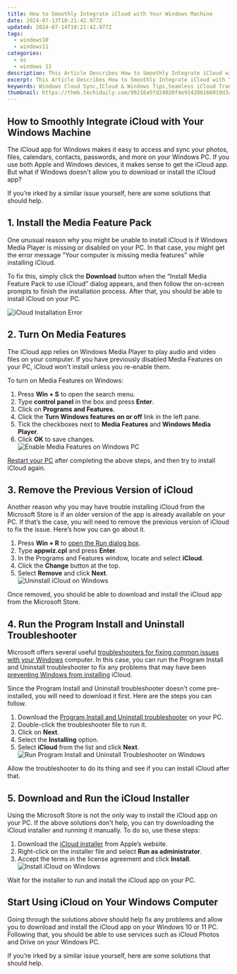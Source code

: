 ```yaml
---
title: How to Smoothly Integrate iCloud with Your Windows Machine
date: 2024-07-13T10:21:42.977Z
updated: 2024-07-14T10:21:42.977Z
tags:
  - windows10
  - windows11
categories:
  - os
  - windows 11
description: This Article Describes How to Smoothly Integrate iCloud with Your Windows Machine
excerpt: This Article Describes How to Smoothly Integrate iCloud with Your Windows Machine
keywords: Windows Cloud Sync,ICloud & Windows Tips,Seamless iCloud Transfer,ICloud Windows Setup,Effortless iCloud Connect,Integrating iCloud Windows,Smooth iCloud on Windows PC
thumbnail: https://thmb.techidaily.com/99216a5fd24020f4e914206166919d3aff0939ed370c089abccf39caae51dc78.jpg
---
```


## How to Smoothly Integrate iCloud with Your Windows Machine

 The iCloud app for Windows makes it easy to access and sync your photos, files, calendars, contacts, passwords, and more on your Windows PC. If you use both Apple and Windows devices, it makes sense to get the iCloud app. But what if Windows doesn't allow you to download or install the iCloud app?

 If you’re irked by a similar issue yourself, here are some solutions that should help.

## 1\. Install the Media Feature Pack

 One unusual reason why you might be unable to install iCloud is if Windows Media Player is missing or disabled on your PC. In that case, you might get the error message "Your computer is missing media features" while installing iCloud.

 To fix this, simply click the **Download** button when the “Install Media Feature Pack to use iCloud” dialog appears, and then follow the on-screen prompts to finish the installation process. After that, you should be able to install iCloud on your PC.

![iCloud Installation Error](https://static1.makeuseofimages.com/wordpress/wp-content/uploads/2023/09/icloud-installation-error.jpg)

## 2\. Turn On Media Features

 The iCloud app relies on Windows Media Player to play audio and video files on your computer. If you have previously disabled Media Features on your PC, iCloud won't install unless you re-enable them.

 To turn on Media Features on Windows:

1. Press **Win + S** to open the search menu.
2. Type **control panel** in the box and press **Enter**.
3. Click on **Programs and Features**.
4. Click the **Turn Windows features on or off** link in the left pane.
5. Tick the checkboxes next to **Media Features** and **Windows Media Player**.
6. Click **OK** to save changes.  
![Enable Media Features on Windows PC](https://static1.makeuseofimages.com/wordpress/wp-content/uploads/2023/09/enable-media-features-on-windows-pc.jpg)

[Restart your PC](https://www.makeuseof.com/windows-restart-methods/) after completing the above steps, and then try to install iCloud again.

## 3\. Remove the Previous Version of iCloud

 Another reason why you may have trouble installing iCloud from the Microsoft Store is if an older version of the app is already available on your PC. If that’s the case, you will need to remove the previous version of iCloud to fix the issue. Here’s how you can go about it.

1. Press **Win + R** to [open the Run dialog box](https://www.makeuseof.com/windows-open-run-command-dialog-box/).
2. Type **appwiz.cpl** and press **Enter**.
3. In the Programs and Features window, locate and select **iCloud**.
4. Click the **Change** button at the top.
5. Select **Remove** and click **Next**.  
![Uninstall iCloud on Windows](https://static1.makeuseofimages.com/wordpress/wp-content/uploads/2023/09/uninstall-icloud-on-windows.jpg)

 Once removed, you should be able to download and install the iCloud app from the Microsoft Store.

## 4\. Run the Program Install and Uninstall Troubleshooter

 Microsoft offers several useful [troubleshooters for fixing common issues with your Windows](https://www.makeuseof.com/windows-11-troubleshooters/) computer. In this case, you can run the Program Install and Uninstall troubleshooter to fix any problems that may have been [preventing Windows from installing](https://www.makeuseof.com/tag/block-users-installing-software-windows-computer/) iCloud.

 Since the Program Install and Uninstall troubleshooter doesn't come pre-installed, you will need to download it first. Here are the steps you can follow.

1. Download the [Program Install and Uninstall troubleshooter](https://download.microsoft.com/download/7/E/9/7E9188C0-2511-4B01-8B4E-0A641EC2F600/MicrosoftProgram%5FInstall%5Fand%5FUninstall.meta.diagcab) on your PC.
2. Double-click the troubleshooter file to run it.
3. Click on **Next**.
4. Select the **Installing** option.
5. Select **iCloud** from the list and click **Next**.  
![Run Program Install and Uninstall Troubleshooter on Windows](https://static1.makeuseofimages.com/wordpress/wp-content/uploads/2023/09/run-program-install-and-uninstall-troubleshooter-on-windows.jpg)

 Allow the troubleshooter to do its thing and see if you can install iCloud after that.

## 5\. Download and Run the iCloud Installer

 Using the Microsoft Store is not the only way to install the iCloud app on your PC. If the above solutions don't help, you can try downloading the iCloud installer and running it manually. To do so, use these steps:

1. Download the [iCloud installer](http://updates-http.cdn-apple.com/2020/windows/001-39935-20200911-1A70AA56-F448-11EA-8CC0-99D41950005E/iCloudSetup.exe) from Apple’s website.
2. Right-click on the installer file and select **Run as administrator**.
3. Accept the terms in the license agreement and click **Install**.  
![Install iCloud on Windows](https://static1.makeuseofimages.com/wordpress/wp-content/uploads/2023/09/install-icloud-on-windows.jpg)

 Wait for the installer to run and install the iCloud app on your PC.

## Start Using iCloud on Your Windows Computer

 Going through the solutions above should help fix any problems and allow you to download and install the iCloud app on your Windows 10 or 11 PC. Following that, you should be able to use services such as iCloud Photos and Drive on your Windows PC.

 If you’re irked by a similar issue yourself, here are some solutions that should help.



<ins class="adsbygoogle"
      style="display:block"
      data-ad-client="ca-pub-7571918770474297"
      data-ad-slot="8358498916"
      data-ad-format="auto"
      data-full-width-responsive="true"></ins>

